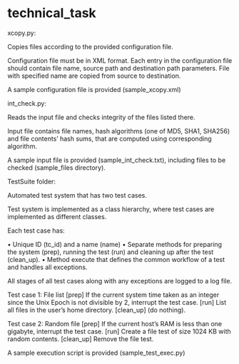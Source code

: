 # technical_task

xcopy.py:

Copies files according to the provided configuration file. 

Configuration file must be in XML format. Each entry in the configuration file should contain file name, source path and destination path parameters. File with specified name are copied from source to destination.

A sample configuration file is provided (sample_xcopy.xml)


int_check.py:

Reads the input file and checks integrity of the files listed there.

Input file contains file names, hash algorithms (one of MD5, SHA1, SHA256) and file contents’ hash sums, that are computed using corresponding algorithm. 

A sample input file is provided (sample_int_check.txt), including files to be checked (sample_files directory).


TestSuite folder:

Automated test system that has two test cases.

Test system is implemented as a class hierarchy, where test cases are implemented as different classes. 

Each test case has:

•	Unique ID (tc_id) and a name (name)
•	Separate methods for preparing the system (prep), running the test (run) and cleaning up after the test (clean_up). 
•	Method execute that defines the common workflow of a test and handles all exceptions. 

All stages of all test cases along with any exceptions are logged to a log file.

Test case 1: File list
[prep] If the current system time taken as an integer since the Unix Epoch is not divisible by 2, interrupt the test case.
[run] List all files in the user’s home directory.
[clean_up] (do nothing).

Test case 2: Random file
[prep] If the current host’s RAM is less than one gigabyte, interrupt the test case.
[run] Create a file test of size 1024 KB with random contents.
[clean_up] Remove the file test.


A sample execution script is provided (sample_test_exec.py)
